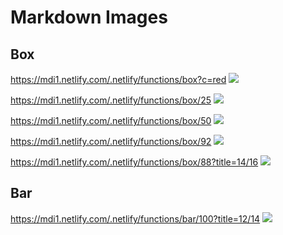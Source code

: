 # Markdown Images

## Box
https://mdi1.netlify.com/.netlify/functions/box?c=red
![](https://mdi1.netlify.com/.netlify/functions/box?c=red)

https://mdi1.netlify.com/.netlify/functions/box/25
![](https://mdi1.netlify.com/.netlify/functions/box/25)

https://mdi1.netlify.com/.netlify/functions/box/50
![](https://mdi1.netlify.com/.netlify/functions/box/50)

https://mdi1.netlify.com/.netlify/functions/box/92
![](https://mdi1.netlify.com/.netlify/functions/box/92)

https://mdi1.netlify.com/.netlify/functions/box/88?title=14/16
![](https://mdi1.netlify.com/.netlify/functions/box/88?title=14/16)

## Bar

https://mdi1.netlify.com/.netlify/functions/bar/100?title=12/14
![](https://mdi1.netlify.com/.netlify/functions/bar/100?title=12/14)

